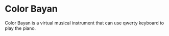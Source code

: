 # Color Bayan

Color Bayan is a virtual musical instrument that can use
qwerty keyboard to play the piano.
